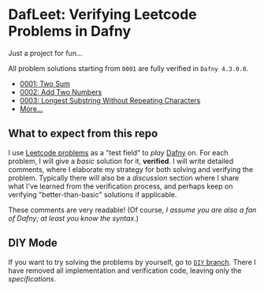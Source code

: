 # DafLeet: Verifying Leetcode Problems in Dafny

Just a project for fun...

All problem solutions starting from `0001` are fully verified in `Dafny 4.3.0.0`.

- [0001: Two Sum](https://github.com/Nangos/dafleet/blob/main/0001-0050/0001-two-sum.dfy)
- [0002: Add Two Numbers](https://github.com/Nangos/dafleet/blob/main/0001-0050/0002-add-two-numbers.dfy)
- [0003: Longest Substring Without Repeating Characters](https://github.com/Nangos/dafleet/blob/main/0001-0050/0003-longest-substring-without-repeating-characters.dfy)
- [More...](https://github.com/Nangos/dafleet)

## What to expect from this repo

I use [Leetcode problems](https://leetcode.com/problemset/all/) as a "test field" to *play* [Dafny](https://github.com/dafny-lang/dafny) on. For each problem, I will give a *basic* solution for it, **verified**. I will write detailed comments, where I elaborate my strategy for both solving and verifying the problem. Typically there will also be a *discussion* section where I share what I've learned from the verification process, and perhaps keep on verifying "better-than-basic" solutions if applicable.

These comments are very readable! (Of course, *I assume you are also a fan of Dafny; at least you know the syntax.*)

## DIY Mode

If you want to try solving the problems by yourself, go to [`DIY` branch](https://github.com/Nangos/dafleet/tree/DIY).
There I have removed all implementation and verification code, leaving only the *specifications*.